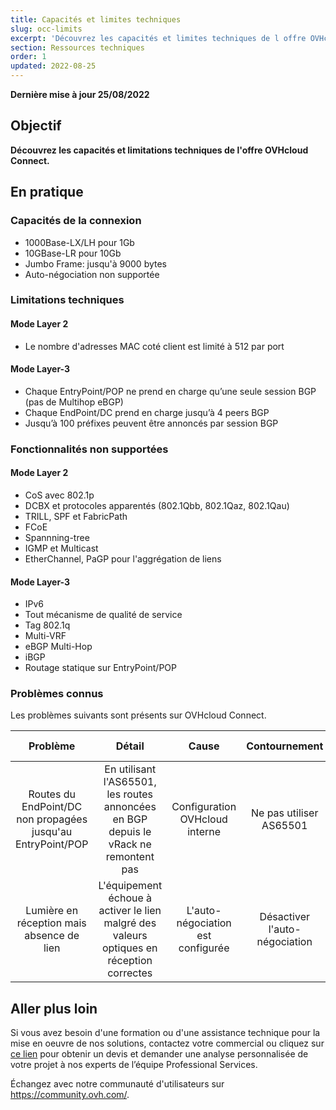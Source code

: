 ```yaml
---
title: Capacités et limites techniques
slug: occ-limits
excerpt: 'Découvrez les capacités et limites techniques de l offre OVHcloud Connect'
section: Ressources techniques
order: 1
updated: 2022-08-25
---
```


**Dernière mise à jour 25/08/2022**

## Objectif

**Découvrez les capacités et limitations techniques de l'offre OVHcloud Connect.**

## En pratique

### Capacités de la connexion

* 1000Base-LX/LH pour 1Gb
* 10GBase-LR pour 10Gb
* Jumbo Frame: jusqu'à 9000 bytes
* Auto-négociation non supportée

### Limitations techniques

#### Mode Layer 2

* Le nombre d'adresses MAC coté client est limité à 512 par port

#### Mode Layer-3

* Chaque EntryPoint/POP ne prend en charge qu’une seule session BGP (pas de Multihop eBGP)
* Chaque EndPoint/DC prend en charge jusqu’à 4 peers BGP
* Jusqu’à 100 préfixes peuvent être annoncés par session BGP

### Fonctionnalités non supportées

#### Mode Layer 2

* CoS avec 802.1p
* DCBX et protocoles apparentés (802.1Qbb, 
802.1Qaz, 802.1Qau)
* TRILL, SPF et FabricPath
* FCoE
* Spannning-tree
* IGMP et Multicast
* EtherChannel, PaGP pour l'aggrégation de liens

#### Mode Layer-3

* IPv6
* Tout mécanisme de qualité de service
* Tag 802.1q
* Multi-VRF
* eBGP Multi-Hop
* iBGP
* Routage statique sur EntryPoint/POP

### Problèmes connus

Les problèmes suivants sont présents sur OVHcloud Connect.

| Problème | Détail | Cause | Contournement | Sites impactés |
|:--------:|:------:|:-----:|:-------------:|:--------------:|
| Routes du EndPoint/DC non propagées jusqu'au EntryPoint/POP | En utilisant l'AS65501, les routes annoncées en BGP depuis le vRack ne remontent pas | Configuration OVHcloud interne | Ne pas utiliser AS65501 | Tous |
| Lumière en réception mais absence de lien | L'équipement échoue à activer le lien malgré des valeurs optiques en réception correctes | L'auto-négociation est configurée | Désactiver l'auto-négociation | Tous les POP |

## Aller plus loin

Si vous avez besoin d'une formation ou d'une assistance technique pour la mise en oeuvre de nos solutions, contactez votre commercial ou cliquez sur [ce lien](https://www.ovhcloud.com/fr-ca/professional-services/) pour obtenir un devis et demander une analyse personnalisée de votre projet à nos experts de l’équipe Professional Services.

Échangez avec notre communauté d'utilisateurs sur <https://community.ovh.com/>.
